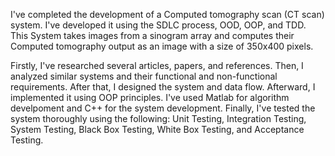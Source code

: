 I've completed the development of a Computed tomography scan (CT scan) system. I've developed it using the SDLC process, OOD, OOP, and TDD.
This System takes images from a sinogram array and computes their Computed tomography output as an image with a size of 350x400 pixels.

Firstly, I've researched several articles, papers, and references.
Then, I analyzed similar systems and their functional and non-functional requirements. After that, I designed the system and data flow. Afterward, I implemented it using OOP principles. I've used Matlab for algorithm develpoment and C++ for the system development.
Finally, I've tested the system thoroughly using the following: Unit Testing, Integration Testing, System Testing, Black Box Testing, White Box Testing, and Acceptance Testing.
